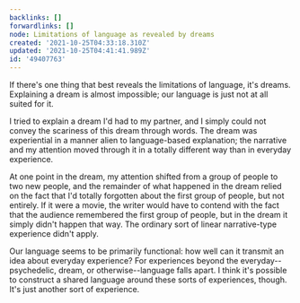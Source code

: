 ```yaml
---
backlinks: []
forwardlinks: []
node: Limitations of language as revealed by dreams
created: '2021-10-25T04:33:18.310Z'
updated: '2021-10-25T04:41:41.989Z'
id: '49407763'
---
```

If there's one thing that best reveals the limitations of language, it's dreams. Explaining a dream is almost impossible; our language is just not at all suited for it. 

I tried to explain a dream I'd had to my partner, and I simply could not convey the scariness of this dream through words. The dream was experiential in a manner alien to language-based explanation; the narrative and my attention moved through it in a totally different way than in everyday experience. 

At one point in the dream, my attention shifted from a group of people to two new people, and the remainder of what happened in the dream relied on the fact that I'd totally forgotten about the first group of people, but not entirely. If it were a movie, the writer would have to contend with the fact that the audience   remembered the first group of people, but in the dream it simply didn't happen that way. The ordinary sort of linear narrative-type experience didn't apply. 

Our language seems to be primarily functional: how well can it transmit an idea about everyday experience? For experiences beyond the everyday--psychedelic, dream, or otherwise--language falls apart. I think it's possible to construct a shared language around these sorts of experiences, though. It's just another sort of experience. 
